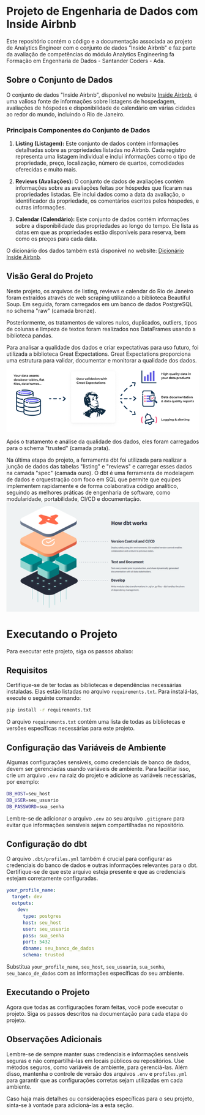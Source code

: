 # Projeto de Engenharia de Dados com Inside Airbnb

Este repositório contém o código e a documentação associada ao projeto de Analytics Engineer com o conjunto de dados "Inside Airbnb" e faz parte da avaliação de competências do módulo Analytics Engineering fa Formação em Engenharia de Dados - Santander Coders - Ada.

## Sobre o Conjunto de Dados

O conjunto de dados "Inside Airbnb", disponível no website [Inside Airbnb](http://insideairbnb.com/), é uma valiosa fonte de informações sobre listagens de hospedagem, avaliações de hóspedes e disponibilidade de calendário em várias cidades ao redor do mundo, incluindo o Rio de Janeiro.

### Principais Componentes do Conjunto de Dados

1. **Listing (Listagem):** Este conjunto de dados contém informações detalhadas sobre as propriedades listadas no Airbnb. Cada registro representa uma listagem individual e inclui informações como o tipo de propriedade, preço, localização, número de quartos, comodidades oferecidas e muito mais.

2. **Reviews (Avaliações):** O conjunto de dados de avaliações contém informações sobre as avaliações feitas por hóspedes que ficaram nas propriedades listadas. Ele inclui dados como a data da avaliação, o identificador da propriedade, os comentários escritos pelos hóspedes, e outras informações. 

3. **Calendar (Calendário):** Este conjunto de dados contém informações sobre a disponibilidade das propriedades ao longo do tempo. Ele lista as datas em que as propriedades estão disponíveis para reserva, bem como os preços para cada data.

O dicionário dos dados também está disponível no website: [Dicionário Inside Airbnb]([http://insideairbnb.com/](https://docs.google.com/spreadsheets/d/1iWCNJcSutYqpULSQHlNyGInUvHg2BoUGoNRIGa6Szc4/edit#gid=1322284596)).

## Visão Geral do Projeto

Neste projeto, os arquivos de listing, reviews e calendar do Rio de Janeiro foram extraídos através de web scraping utilizando a biblioteca Beautiful Soup. Em seguida, foram carregados em um banco de dados PostgreSQL no schema "raw" (camada bronze). 

Posteriormente, os tratamentos de valores nulos, duplicados, outliers, tipos de colunas e limpeza de textos foram realizados nos DataFrames usando a biblioteca pandas. 

Para analisar a qualidade dos dados e criar expectativas para uso futuro, foi utilizada a biblioteca Great Expectations. Great Expectations proporciona uma estrutura para validar, documentar e monitorar a qualidade dos dados.
![Esquema de aplicabilidade do Great Expectations](imagens/great_expectation.png)

Após o tratamento e análise da qualidade dos dados, eles foram carregados para o schema "trusted" (camada prata).

Na última etapa do projeto, a ferramenta dbt foi utilizada para realizar a junção de dados das tabelas "listing" e "reviews" e carregar esses dados na camada "spec" (camada ouro). O dbt é uma ferramenta de modelagem de dados e orquestração com foco em SQL que permite que equipes implementem rapidamente e de forma colaborativa código analítico, seguindo as melhores práticas de engenharia de software, como modularidade, portabilidade, CI/CD e documentação.
![Esquema de como o dbt funciona](imagens/dbt.png)

# Executando o Projeto

Para executar este projeto, siga os passos abaixo:

## Requisitos

Certifique-se de ter todas as bibliotecas e dependências necessárias instaladas. Elas estão listadas no arquivo `requirements.txt`. Para instalá-las, execute o seguinte comando:

```bash
pip install -r requirements.txt
```

O arquivo `requirements.txt` contém uma lista de todas as bibliotecas e versões específicas necessárias para este projeto.

## Configuração das Variáveis de Ambiente

Algumas configurações sensíveis, como credenciais de banco de dados, devem ser gerenciadas usando variáveis de ambiente. Para facilitar isso, crie um arquivo `.env` na raiz do projeto e adicione as variáveis necessárias, por exemplo:

```bash
DB_HOST=seu_host
DB_USER=seu_usuario
DB_PASSWORD=sua_senha
```

Lembre-se de adicionar o arquivo `.env` ao seu arquivo `.gitignore` para evitar que informações sensíveis sejam compartilhadas no repositório.

## Configuração do dbt

O arquivo `.dbt/profiles.yml` também é crucial para configurar as credenciais do banco de dados e outras informações relevantes para o dbt. Certifique-se de que este arquivo esteja presente e que as credenciais estejam corretamente configuradas.

```yml
your_profile_name:
  target: dev
  outputs:
    dev:
      type: postgres
      host: seu_host
      user: seu_usuario
      pass: sua_senha
      port: 5432
      dbname: seu_banco_de_dados
      schema: trusted
```

Substitua `your_profile_name`, `seu_host`, `seu_usuario`, `sua_senha`, `seu_banco_de_dados` com as informações específicas do seu ambiente.

## Executando o Projeto

Agora que todas as configurações foram feitas, você pode executar o projeto. Siga os passos descritos na documentação para cada etapa do projeto.

## Observações Adicionais

Lembre-se de sempre manter suas credenciais e informações sensíveis seguras e não compartilhá-las em locais públicos ou repositórios. Use métodos seguros, como variáveis de ambiente, para gerenciá-las. Além disso, mantenha o controle de versão dos arquivos `.env` e `profiles.yml` para garantir que as configurações corretas sejam utilizadas em cada ambiente.

Caso haja mais detalhes ou considerações específicas para o seu projeto, sinta-se à vontade para adicioná-las a esta seção.